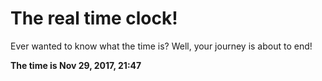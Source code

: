 # The real time clock!

Ever wanted to know what the time is? Well, your journey is about to end!

**The time is Nov 29, 2017, 21:47**
